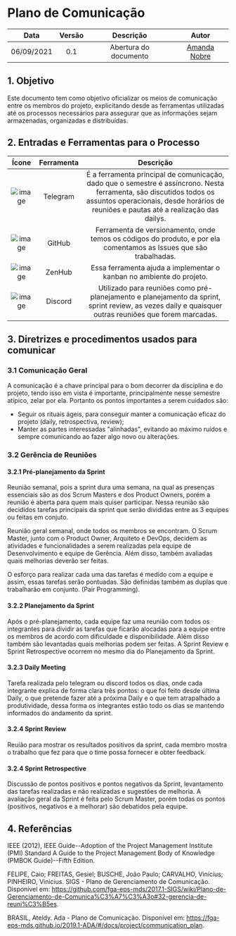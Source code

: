 # Plano de Comunicação

| Data       | Versão | Descrição                      | Autor             |
| :--------: | :----: | :----------:                   | :---------------: |
| 06/09/2021 |  0.1   | Abertura do documento | [Amanda Nobre](https://github.com/AmandaNbr)|

## 1. Objetivo
Este documento tem como objetivo oficializar os meios de comunicação entre os membros do projeto, explicitando desde as ferramentas utilizadas até os processos necessários para assegurar que as informações sejam armazenadas, organizadas e distribuídas.

## 2. Entradas e Ferramentas para o Processo

| Ícone            | Ferramenta    | Descrição                                |
| :--------------: | :-----------: | :--------------------------------------: |
| ![image](https://logospng.org/download/telegram/logo-telegram-256.png) | Telegram | É a ferramenta principal de comunicação, dado que o semestre é assíncrono. Nesta ferramenta, são discutidos todos os assuntos operacionais, desde horários de reuniões e pautas até a realização das dailys. |
| ![image](https://cdn.iconscout.com/icon/free/png-256/github-1521500-1288242.png) | GitHub | Ferramenta de versionamento, onde temos os códigos do produto, e por ela comentamos as Issues que são trabalhadas. |
| ![image](https://res.cloudinary.com/crunchbase-production/image/upload/c_lpad,h_256,w_256,f_auto,q_auto:eco,dpr_1/v1465258163/u25neqcxwvia6kkbxnrg.jpg) | ZenHub | Essa ferramenta ajuda a implementar o kanban no ambiente do projeto. |
| ![image](https://cdn.iconscout.com/icon/free/png-256/discord-2752210-2285027.png) | Discord | Utilizado para reuniões como pré-planejamento e planejamento da sprint, sprint review, as vezes daily e quaisquer outras reuniões que forem marcadas. |

## 3. Diretrizes e procedimentos usados para comunicar
### 3.1 Comunicação Geral

A comunicação é a chave principal para o bom decorrer da disciplina e do projeto, tendo isso em vista é importante, principalmente nesse semestre atípico, zelar por ela. Portanto os pontos importantes a serem cuidados são:

- Seguir os rituais ágeis, para conseguir manter a comunicação eficaz do projeto (daily, retrospectiva, review);
- Manter as partes interessadas "alinhadas", evitando ao máximo ruídos e sempre comunicando ao fazer algo novo ou alterações.

### 3.2 Gerência de Reuniões
#### 3.2.1 Pré-planejamento da Sprint

Reunião semanal, pois a sprint dura uma semana, na qual as presenças essenciais são as dos Scrum Masters e dos Product Owners, porém a reunião é aberta para quem mais quiser participar. Nessa reunião são decididos tarefas principais da sprint que serão divididas entre as 3 equipes ou feitas em conjuto. 

Reunião geral semanal, onde todos os membros se encontram. O Scrum Master, junto com o Product Owner, Arquiteto e DevOps, decidem as atividades e funcionalidades a serem realizadas pela equipe de Desenvolvimento e equipe de Gerência. Além disso, também avaliadas quais melhorias deverão ser feitas.

O esforço para realizar cada uma das tarefas é medido com a equipe e assim, essas tarefas serão pontuadas. São definidas também as duplas que trabalharão em conjunto. (Pair Programming).

#### 3.2.2 Planejamento da Sprint
Após o pré-planejamento, cada equipe faz uma reunião com todos os integrantes para dividir as tarefas que ficarão alocadas para a equipe entre os membros de acordo com dificuldade e disponibilidade. Além disso também são levantadas quais melhorias podem ser feitas. A Sprint Review e Sprint Retrospective ocorrem no mesmo dia do Planejamento da Sprint.


#### 3.2.3 Daily Meeting
Tarefa realizada pelo telegram ou discord todos os dias, onde cada integrante explica de forma clara três pontos: o que foi feito desde última Daily, o que pretende fazer até a próxima Daily e o que tem atrapalhado a produtividade, dessa forma os integrantes estão todo os dias se mantendo informados do andamento da sprint.

#### 3.2.4 Sprint Review
Reuião para mostrar os resultados positivos da sprint, cada membro mostra o trabalho que fez para que o time possa fornecer e obter feedback. 

#### 3.2.4 Sprint Retrospective
Discussão de pontos positivos e pontos negativos da Sprint, levantamento das tarefas realizadas e não realizadas e sugestões de melhoria. A avaliação geral da Sprint é feita pelo Scrum Master, porém todas os pontos (positivos, negativos e a melhorar) são debatidos pela equipe.

## 4. Referências
IEEE (2012), IEEE Guide--Adoption of the Project Management Institute (PMI) Standard A Guide to the Project Management Body of Knowledge (PMBOK Guide)--Fifth Edition.

FELIPE, Caio; FREITAS, Gesiel; BUSCHE, João Paulo; CARVALHO, Vinícius; PINHEIRO, Vinicius. SIGS - Plano de Gerenciamento de Comunicação. Disponível em: https://github.com/fga-eps-mds/2017.1-SIGS/wiki/Plano-de-Gerenciamento-de-Comunica%C3%A7%C3%A3o#32-gerencia-de-reuni%C3%B5es.

BRASIL, Ateldy. Ada - Plano de Comunicação. Disponível em: https://fga-eps-mds.github.io/2019.1-ADA/#/docs/project/communication_plan.
